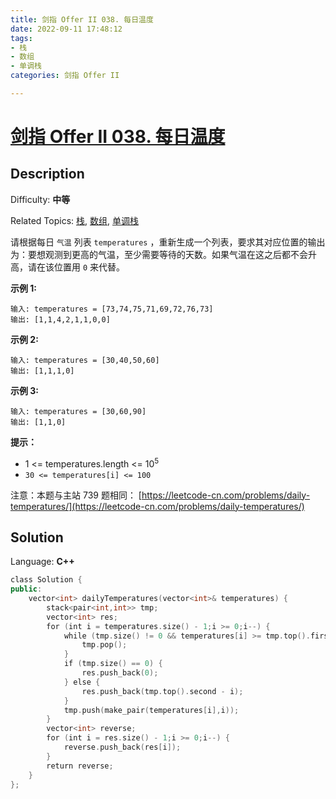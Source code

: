 ```yaml
---
title: 剑指 Offer II 038. 每日温度
date: 2022-09-11 17:48:12
tags:
- 栈
- 数组
- 单调栈
categories: 剑指 Offer II

---
```


# [剑指 Offer II 038\. 每日温度](https://leetcode.cn/problems/iIQa4I/)

## Description

Difficulty: **中等**  

Related Topics: [栈](https://leetcode.cn/tag/stack/), [数组](https://leetcode.cn/tag/array/), [单调栈](https://leetcode.cn/tag/monotonic-stack/)


请根据每日 `气温` 列表 `temperatures` ，重新生成一个列表，要求其对应位置的输出为：要想观测到更高的气温，至少需要等待的天数。如果气温在这之后都不会升高，请在该位置用 `0` 来代替。

**示例 1:**

```
输入: temperatures = [73,74,75,71,69,72,76,73]
输出: [1,1,4,2,1,1,0,0]
```

**示例 2:**

```
输入: temperatures = [30,40,50,60]
输出: [1,1,1,0]
```

**示例 3:**

```
输入: temperatures = [30,60,90]
输出: [1,1,0]
```

**提示：**

*   1 <= temperatures.length <= 10<sup>5</sup>
*   `30 <= temperatures[i] <= 100`

注意：本题与主站 739 题相同： [https://leetcode-cn.com/problems/daily-temperatures/](https://leetcode-cn.com/problems/daily-temperatures/)


## Solution

Language: **C++**

```c++
class Solution {
public:
    vector<int> dailyTemperatures(vector<int>& temperatures) {
        stack<pair<int,int>> tmp;
        vector<int> res;
        for (int i = temperatures.size() - 1;i >= 0;i--) {
            while (tmp.size() != 0 && temperatures[i] >= tmp.top().first) {
                tmp.pop();
            }
            if (tmp.size() == 0) {
                res.push_back(0);
            } else {
                res.push_back(tmp.top().second - i);
            }
            tmp.push(make_pair(temperatures[i],i));
        }
        vector<int> reverse;
        for (int i = res.size() - 1;i >= 0;i--) {
            reverse.push_back(res[i]);
        }
        return reverse;
    }
};
```